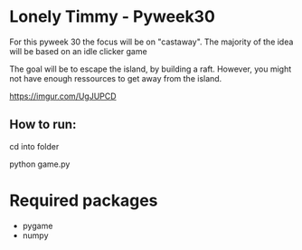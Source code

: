 # Lonely Timmy - Pyweek30

For this pyweek 30 the focus will be on "castaway". The majority of the idea will be based on an idle clicker game

The goal will be to escape the island, by building a raft. However, you might not have enough ressources to get away from the island.

https://imgur.com/UgJUPCD

## How to run:

cd into folder

python game.py


# Required packages
- pygame
- numpy

